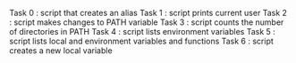 Task 0 : script that creates an alias
Task 1 : script prints current user
Task 2 : script makes changes to PATH variable
Task 3 : script counts the number of directories in PATH
Task 4 : script lists environment variables
Task 5 : script lists local and environment variables and functions
Task 6 : script creates a new local variable
